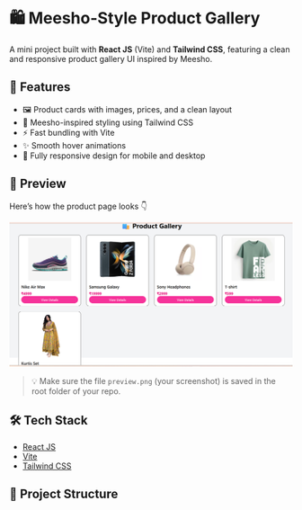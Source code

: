 # 🛍️ Meesho-Style Product Gallery

A mini project built with **React JS** (Vite) and **Tailwind CSS**, featuring a clean and responsive product gallery UI inspired by Meesho.

## 🚀 Features

- 🖼️ Product cards with images, prices, and a clean layout
- 🎨 Meesho-inspired styling using Tailwind CSS
- ⚡ Fast bundling with Vite
- ✨ Smooth hover animations
- 📱 Fully responsive design for mobile and desktop

## 📸 Preview

Here’s how the product page looks 👇

![Product Gallery Preview](./product.png)

> 💡 Make sure the file `preview.png` (your screenshot) is saved in the root folder of your repo.

## 🛠️ Tech Stack

- [React JS](https://reactjs.org/)
- [Vite](https://vitejs.dev/)
- [Tailwind CSS](https://tailwindcss.com/)

## 📂 Project Structure




